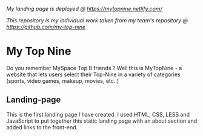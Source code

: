 *My landing page is deployed @ https://mytopnine.netlify.com/*

*This repository is my individual work taken from my team's repository @ https://github.com/my-top-nine*

# My Top Nine
Do you remember MySpace Top 8 friends ? Well this is MyTopNine - a website that lets users select their Top-Nine in a variety of categories (sports, video games, makeup, movies, etc..)

## Landing-page
This is the first landing page I have created. I used HTML, CSS, LESS and JavaScript to put together this static landing page with an about section and added links to the front-end. 




